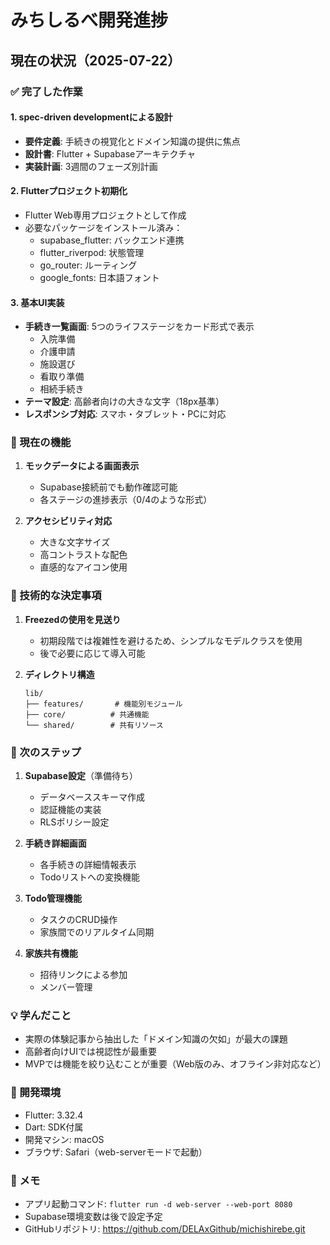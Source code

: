 # みちしるべ開発進捗

## 現在の状況（2025-07-22）

### ✅ 完了した作業

#### 1. spec-driven developmentによる設計
- **要件定義**: 手続きの視覚化とドメイン知識の提供に焦点
- **設計書**: Flutter + Supabaseアーキテクチャ
- **実装計画**: 3週間のフェーズ別計画

#### 2. Flutterプロジェクト初期化
- Flutter Web専用プロジェクトとして作成
- 必要なパッケージをインストール済み：
  - supabase_flutter: バックエンド連携
  - flutter_riverpod: 状態管理
  - go_router: ルーティング
  - google_fonts: 日本語フォント

#### 3. 基本UI実装
- **手続き一覧画面**: 5つのライフステージをカード形式で表示
  - 入院準備
  - 介護申請
  - 施設選び
  - 看取り準備
  - 相続手続き
- **テーマ設定**: 高齢者向けの大きな文字（18px基準）
- **レスポンシブ対応**: スマホ・タブレット・PCに対応

### 🎯 現在の機能

1. **モックデータによる画面表示**
   - Supabase接続前でも動作確認可能
   - 各ステージの進捗表示（0/4のような形式）

2. **アクセシビリティ対応**
   - 大きな文字サイズ
   - 高コントラストな配色
   - 直感的なアイコン使用

### 📝 技術的な決定事項

1. **Freezedの使用を見送り**
   - 初期段階では複雑性を避けるため、シンプルなモデルクラスを使用
   - 後で必要に応じて導入可能

2. **ディレクトリ構造**
   ```
   lib/
   ├── features/       # 機能別モジュール
   ├── core/          # 共通機能
   └── shared/        # 共有リソース
   ```

### 🚀 次のステップ

1. **Supabase設定**（準備待ち）
   - データベーススキーマ作成
   - 認証機能の実装
   - RLSポリシー設定

2. **手続き詳細画面**
   - 各手続きの詳細情報表示
   - Todoリストへの変換機能

3. **Todo管理機能**
   - タスクのCRUD操作
   - 家族間でのリアルタイム同期

4. **家族共有機能**
   - 招待リンクによる参加
   - メンバー管理

### 💡 学んだこと

- 実際の体験記事から抽出した「ドメイン知識の欠如」が最大の課題
- 高齢者向けUIでは視認性が最重要
- MVPでは機能を絞り込むことが重要（Web版のみ、オフライン非対応など）

### 🔧 開発環境

- Flutter: 3.32.4
- Dart: SDK付属
- 開発マシン: macOS
- ブラウザ: Safari（web-serverモードで起動）

### 📌 メモ

- アプリ起動コマンド: `flutter run -d web-server --web-port 8080`
- Supabase環境変数は後で設定予定
- GitHubリポジトリ: https://github.com/DELAxGithub/michishirebe.git